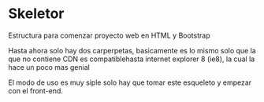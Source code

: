 Skeletor
========

Estructura para comenzar proyecto web en HTML y Bootstrap

Hasta ahora solo hay dos carperpetas, basicamente es lo mismo solo que la que no contiene CDN es compatiblehasta internet explorer 8 (ie8), la cual la hace un poco mas genial

El modo de uso es muy siple solo hay que tomar este esqueleto y empezar con el front-end.
